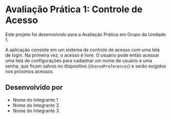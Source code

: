 # Avaliação Prática 1: Controle de Acesso

Este projeto foi desenvolvido para a Avaliação Prática em Grupo da Unidade 1.

A aplicação consiste em um sistema de controle de acesso com uma tela de login. Na primeira vez, o acesso é livre. O usuário pode então acessar uma tela de configurações para cadastrar um nome de usuário e uma senha, que ficam salvos no dispositivo (`SharedPreferences`) e serão exigidos nos próximos acessos.

## Desenvolvido por

* Nome do Integrante 1
* Nome do Integrante 2
* Nome do Integrante 3

